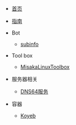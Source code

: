 <!-- docs/_sidebar.md -->

* [首页](zh-cn/)
* [指南](zh-cn/guide)
* Bot

    * [subinfo](/zh-cn/bot/subinfo)
* Tool box

    * [MisakaLinuxToolbox](/zh-cn/toolbox/toolbox)
* 服务器相关

    * [DNS64服务](/zh-cn/about_vps/DNS64)
* 容器

    * [Koyeb](/zh-cn/docker/koyeb)

